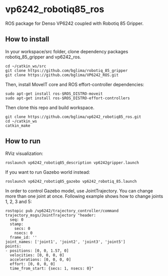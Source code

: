 # vp6242_robotiq85_ros
ROS package for Denso VP6242 coupled with Robotiq 85 Gripper.

## How to install
In your workspace/src folder, clone dependency packages robotiq_85_gripper and vp6242_ros.

```
cd ~/catkin_ws/src
git clone https://github.com/bglima/robotiq_85_gripper
git clone https://github.com/bglima/VP6242_ROS.git
```

Then, install MoveIT core and ROS effort-controller dependencies:
```
sudo apt-get install ros-$ROS_DISTRO-moveit
sudo apt-get install ros-$ROS_DISTRO-effort-controllers
```

Then clone this repo and build workspace.
```
git clone https://github.com/bglima/vp6242_robotiq85_ros.git
cd ~/catkin_ws
catkin_make
```
## How to run
RViz visualization:
```
roslaunch vp6242_robotiq85_description vp6242gripper.launch
```

If you want to run Gazebo world instead:
```
roslaunch vp6242_robotiq85_gazebo vp6242_robotiq_85.launch
```

In order to control Gazebo model, use JointTrajectory. You can change more than one joint at once. Following example shows how to change joints 1, 2, 3 and 5:
```
rostopic pub /vp6242/trajectory_controller/command trajectory_msgs/JointTrajectory "header:
  seq: 0
  stamp:
    secs: 0
    nsecs: 0
  frame_id: ''
joint_names: ['joint1', 'joint2', 'joint3', 'joint5']
points:
- positions: [0, 0, 1.57, 0]   
  velocities: [0, 0, 0, 0]
  accelerations: [0, 0, 0, 0]
  effort: [0, 0, 0, 0]
  time_from_start: {secs: 1, nsecs: 0}"
```
